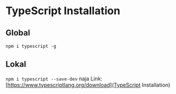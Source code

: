 # TypeScript Installation

## Global

`npm i typescript -g`

## Lokal

`npm i typescript --save-dev`
naja
Link: [https://www.typescriptlang.org/download](TypeScript Installation)
